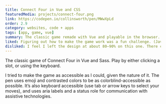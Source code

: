 ```yaml
---
title: Connect Four in Vue and CSS
featuredMedia: projects/connect-four.png
link: https://codepen.io/collinsworth/pen/MWwXpLd
order: 2.9
category: websites, code + apps
tags: [app, game, vue]
summary: The classic game remade with Vue and playable in the browser.
liked: Figuring out how to make the game work was a fun challenge. (JavaScript's new optional chaining made the task significantly easier.)
disliked: I feel I left the design at about 80–90% on this one. There could've been more, especially in the "end game" state. Would've been cool to highlight the winning combination.
---
```


The classic game of Connect Four in Vue and Sass. Play by either clicking a slot, or using the keyboard.

I tried to make the game as accessible as I could, given the nature of it. The pen uses emoji and contrasted colors to be as colorblind-accessible as possible. It’s also keyboard accessible (use tab or arrow keys to select your moves), and uses aria labels and a status role for communication with assistive technologies.
